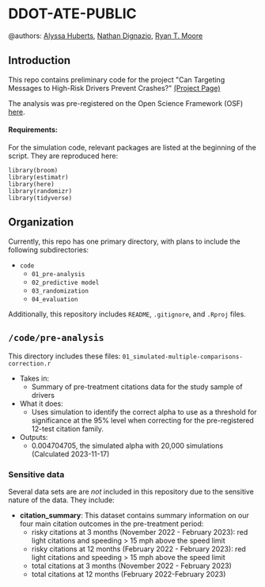 # DDOT-ATE-PUBLIC

@authors: [Alyssa Huberts](alyssa.huberts@dc.gov), [Nathan Dignazio](nathan.dignazio@dc.gov), [Ryan T. Moore](ryan.moore2@dc.gov)

## Introduction

This repo contains preliminary code for the project "Can Targeting Messages to High-Risk Drivers Prevent Crashes?" [(Project Page)](https://thelabprojects.dc.gov/high-risk-drivers)

The analysis was pre-registered on the Open Science Framework (OSF) 
[here](https://osf.io/5pufn/). 


#### Requirements:

For the simulation code, relevant packages are listed at the beginning of the script. They are reproduced here:

```
library(broom)
library(estimatr)
library(here)
library(randomizr)
library(tidyverse)
```

## Organization

Currently, this repo has one primary directory, with plans to include the following subdirectories:

- `code`
  - `01_pre-analysis`
  - `02_predictive model`
  - `03_randomization`
  - `04_evaluation`

Additionally, this repository includes `README`, `.gitignore`, and `.Rproj` 
files.

## `/code/pre-analysis`

This directory includes these files:
 `01_simulated-multiple-comparisons-correction.r`
- Takes in:
    - Summary of pre-treatment citations data for the study sample of drivers
- What it does:
    - Uses simulation to identify the correct alpha to use as a threshold for significance at the 95% level when correcting for the pre-registered 12-test citation family. 
- Outputs:
    - 0.004704705, the simulated alpha with 20,000 simulations  (Calculated 2023-11-17)

### Sensitive data

Several data sets are are _not_ included in this repository due to the sensitive nature of the data.  They include:

- **citation_summary**: This dataset contains summary information on our four main citation outcomes in the pre-treatment period:
  -  risky citations at 3 months (November 2022 - February 2023): red light citations and speeding > 15 mph above the speed limit 
  -  risky citations at 12 months (February 2022 - February 2023): red light citations and speeding > 15 mph above the speed limit
  -  total citations at 3 months (November 2022 - February 2023)
  -  total citations at 12 months (February 2022-February 2023) 
